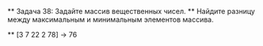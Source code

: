 ** Задача 38: Задайте массив вещественных чисел. 
** Найдите разницу между максимальным и минимальным элементов массива.

** [3 7 22 2 78] -> 76